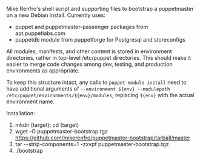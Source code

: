 Mike Renfro's shell script and supporting files to bootstrap a
puppetmaster on a new Debian install. Currently uses:

  * puppet and puppetmaster-passenger packages from apt.puppetlabs.com
  * puppetdb module from puppetforge for Postgresql and storeconfigs

All modules, manifests, and other content is stored in environment
directories, rather in top-level /etc/puppet directories. This should
make it easier to merge code changes among dev, testing, and production
environments as appropriate.

To keep this structure intact, any calls to `puppet module install`
need to have additional arguments of
`--environment ${env} --modulepath /etc/puppet/environments/${env}/modules`,
replacing `${env}` with the actual environment name.

Installation:

  1. mkdir (target); cd (target)
  2. wget -O puppetmaster-bootstrap.tgz https://github.com/mikerenfro/puppetmaster-bootstrap/tarball/master
  3. tar --strip-components=1 -zxvpf puppetmaster-bootstrap.tgz 
  4. ./bootstrap
